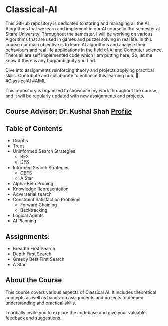 # Classical-AI
This GitHub repository is dedicated to storing and managing all the AI Alogrithms that we learn and implement in our AI course in 3rd semester at Sitare University. Throughout the semester, I will be working on various Algorithms that are used in games and puzzel solving in real life. In this course our main objective is to learn AI algorithms and analyse their behaviours and real life applications in the field of AI and Computer science. There all are self implemented code which I am putting here, So, let me know if there is any bug/ambiguity you find.

Dive into assignments reinforcing theory and projects applying practical skills. Contribute and collaborate to enhance this learning hub. 
🚀 #ClassicalAI #AIML

This repository is organized to showcase my work throughout the course, and it will be regularly updated with new assignments and projects.

## Course Advisor: Dr. Kushal Shah [Profile](https://www.linkedin.com/in/kushal-shah-95b9a3b?utm_source=share&utm_campaign=share_via&utm_content=profile&utm_medium=android_app)

## Table of Contents
  - Graphs
  - Trees
  - Uninformed Search Strategies
      - BFS
      - DFS
  - Informed Search Strategies
      - GBFS
      - A Star
  - Alpha-Beta Pruning
  - Knowledge Representation
  - Adversarial search
  - Constraint Satisfaction Problems
      - Forward Chaining
      - Backtracking
  - Logical Agents
  - AI Planning
    
## Assignments:

- Breadth First Search
- Depth First Search
- Greedy Best First Search
- A Star

## About the Course

This course covers various aspects of Classical AI. It includes theoretical concepts as well as hands-on assignments and projects to deepen understanding and practical skills.

I cordially invite you to explore the codebase and give your valuable feedback and suggestions.
